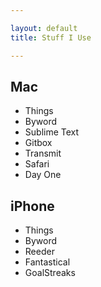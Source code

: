 ```yaml
---

layout: default
title: Stuff I Use

---
```


## Mac

- Things
- Byword
- Sublime Text
- Gitbox
- Transmit
- Safari
- Day One

## iPhone

- Things
- Byword
- Reeder
- Fantastical
- GoalStreaks